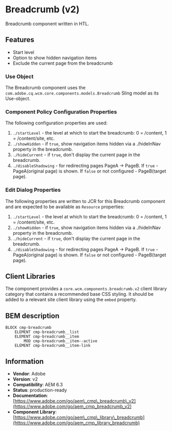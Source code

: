 <!--
Copyright 2017 Adobe

Licensed under the Apache License, Version 2.0 (the "License");
you may not use this file except in compliance with the License.
You may obtain a copy of the License at

    http://www.apache.org/licenses/LICENSE-2.0

Unless required by applicable law or agreed to in writing, software
distributed under the License is distributed on an "AS IS" BASIS,
WITHOUT WARRANTIES OR CONDITIONS OF ANY KIND, either express or implied.
See the License for the specific language governing permissions and
limitations under the License.
-->
Breadcrumb (v2)
====
Breadcrumb component written in HTL.

## Features
* Start level
* Option to show hidden navigation items
* Exclude the current page from the breadcrumb

### Use Object
The Breadcrumb component uses the `com.adobe.cq.wcm.core.components.models.Breadcrumb` Sling model as its Use-object.

### Component Policy Configuration Properties
The following configuration properties are used:

1. `./startLevel` - the level at which to start the breadcrumb: 0 = /content, 1 = /content/site, etc.
2. `./showHidden` - if `true`, show navigation items hidden via a ./hideInNav property in the breadcrumb.
3. `./hideCurrent` - if `true`, don't display the current page in the breadcrumb.
4. `./disableShadowing` - for redirecting pages PageA -> PageB. If `true` - PageA(original page) is shown. If `false` or not configured - PageB(target page).

### Edit Dialog Properties
The following properties are written to JCR for this Breadcrumb component and are expected to be available as `Resource` properties:

1. `./startLevel` - the level at which to start the breadcrumb: 0 = /content, 1 = /content/site, etc.
2. `./showHidden` - if `true`, show navigation items hidden via a ./hideInNav property in the breadcrumb.
3. `./hideCurrent` - if `true`, don't display the current page in the breadcrumb.
4. `./disableShadowing` - for redirecting pages PageA -> PageB. If `true` - PageA(original page) is shown. If `false` or not configured - PageB(target page).

## Client Libraries
The component provides a `core.wcm.components.breadcrumb.v2` client library category that contains a recommended base
CSS styling. It should be added to a relevant site client library using the `embed` property.

## BEM description
```
BLOCK cmp-breadcrumb
    ELEMENT cmp-breadcrumb__list
    ELEMENT cmp-breadcrumb__item
        MOD cmp-breadcrumb__item--active
    ELEMENT cmp-breadcrumb__item-link
```

## Information
* **Vendor**: Adobe
* **Version**: v2
* **Compatibility**: AEM 6.3
* **Status**: production-ready
* **Documentation**: [https://www.adobe.com/go/aem\_cmp\_breadcrumb\_v2](https://www.adobe.com/go/aem_cmp_breadcrumb_v2)
* **Component Library**: [https://www.adobe.com/go/aem\_cmp\_library\_breadcrumb](https://www.adobe.com/go/aem_cmp_library_breadcrumb)
